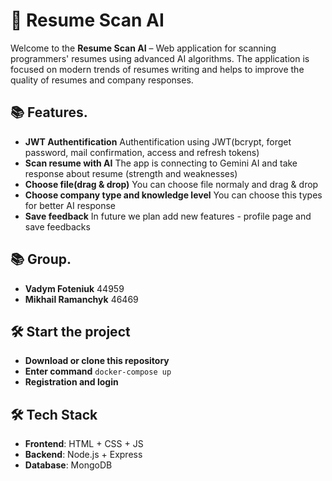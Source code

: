 <!-- # 🚀 **Startup Web Application**  

Welcome to the **Resume Scan AI** – Web application for scanning programmers' resumes using advanced AI algorithms. The application is focused on modern trends of resumes writing and helps to improve the quality of resumes and company responses.  

## 📚 **Overview**.  
This project is designed with a focus on **convenience**, **speed** and **ease of use**. It serves as a foundation for a growing startup, providing flexibility for future enhancements, integrations, and commercial purposes. 

## 🛠️ **Tech Stack**  
- **Frontend:** HTML + CSS + JS  
- **Backend:** Node.js + Express   
- **Deployment:** Soon 

## 🌟 **Key Features**  
- **⚡ High performance:** Optimized scripts, styles and overall application response.  
- **🔗 Scalability:** Flexible architecture designed for future expansion of features and addition of new functionality.
- **🔗 Modernity:** State-of-the-art AI tools are incorporated into the work to unmistakably identify all aspects of the resume.

## 📬 **Contact**  
For any inquiries, support, or collaboration opportunities, feel free to reach out to us:  
- **📧 Email:** [resume.scan.ai@gmail.com](mailto:resume.scan.ai@gmail.com)  
- **🌐 Website:** Soon

## 👥 **Developers and Roles**  
Meet the talented team behind **Resume Scan AI**:  

- **👤 vxdosick** – **Full-Stack Developer**  
   - Responsible for core backend and frontend architecture, API integration, and overall application performance.  

We are always open to collaboration and expanding our team. If you're interested, feel free to reach out via our mail - resume.scan.ai@gmail.com. -->

# 🚀 **Resume Scan AI**

Welcome to the **Resume Scan AI** – Web application for scanning programmers' resumes using advanced AI algorithms. The application is focused on modern trends of resumes writing and helps to improve the quality of resumes and company responses.

## 📚 **Features**.
- **JWT Authentification**  Authentification using JWT(bcrypt, forget password, mail confirmation, access and refresh tokens)
- **Scan resume with AI** The app is connecting to Gemini AI and take response about resume (strength and weaknesses)
- **Choose file(drag & drop)** You can choose file normaly and drag & drop
- **Choose company type and knowledge level** You can choose this types for better AI response
- **Save feedback** In future we plan add new features - profile page and save feedbacks

## 📚 **Group**.
- **Vadym Foteniuk** 44959 
- **Mikhail Ramanchyk** 46469 

## 🛠️ **Start the project**  
- **Download or clone this repository**  
- **Enter command** ```docker-compose up```  
- **Registration and login**

## 🛠️ **Tech Stack**  
- **Frontend**: HTML + CSS + JS
- **Backend**: Node.js + Express
- **Database**: MongoDB

